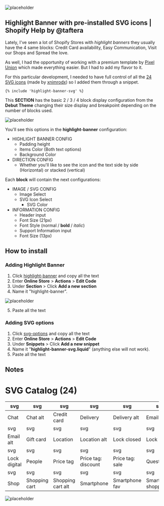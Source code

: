 ![placeholder](https://via.placeholder.com/1600x776.png?text=@taftera+Github+Tutorial)

Highlight Banner with pre-installed SVG icons | Shopify Help by @taftera
------

Lately, I've seen a lot of Shopify Stores with *highlight banners* they usually have the 4 same blocks: Credit Card availability, Easy Communication, Visit our Shops and Spread the love. 

As well, I had the opportunity of working with a premium template by [Pixel Union](https://pixelunion.net/) which made everything easier. But I had to add my flavor to it.

For this particular development, I needed to have full control of all the [24 SVG icons](#svg-catalog-(24)) (made by [xnimrodx](https://www.flaticon.com/authors/xnimrodx)) so I added them through a snippet.

```{% include 'highlight-banner-svg' %}```

This **SECTION** has the basic 2 / 3 / 4 block display configuration from the **Debut Theme** changing their size display and breakpoint depending on the number of blocks used.

![placeholder](https://via.placeholder.com/1600x776.png?text=@taftera+Github+Tutorial)

You'll see this options in the **highlight-banner** configuration:

+ HIGHLIGHT BANNER CONFIG
  + Padding height
  + Items Color (Both text options)
  + Background Color
+ DIRECTION CONFIG
  + Whether you'll like to see the icon and the text side by side (Horizontal) or stacked (vertical)

Each **block** will contain the next configurations:

+ IMAGE / SVG CONFIG
  + Image Select
  + SVG Icon Select
    + SVG Color
+ INFORMATION CONFIG
  + Header input
  + Font Size (21px)
  + Font Style (normal / **bold** / *italic*)
  + Support Information input
  + Font Size (13px)

How to install
------

### Adding Highlight Banner
1. Click [highlight-banner](https://github.com/taftera/shopify-help/blob/master/banner/highlight%20banner/section/highlight-banner.liquid) and copy all the text
2. Enter **Online Store** > **Actions** > **Edit Code**
3. Under **Section** > Click **Add a new section**
4. Name it "highlight-banner".

![placeholder](https://via.placeholder.com/1600x776.png?text=@taftera+Github+Tutorial)

5. Paste all the text

### Adding SVG options
1. Click [svg-options](https://github.com/taftera/shopify-help/blob/master/banner/highlight%20banner/snippets/highlight-banner-svg.liquid) and copy all the text
2. Enter **Online Store** > **Actions** > **Edit Code**
3. Under **Snippets** > Click **Add a new snippet**
4. Name it "**highlight-banner-svg.liquid**" (anything else will not work).
5. Paste all the text

Notes
------

# SVG Catalog (24)

svg | svg | svg | svg | svg | svg |
| ------------- | ------------- | ------------- | ------------- | ------------- | ------------- |
Chat | Chat alt | Credit card | Delivery | Delivery alt | Email |
svg | svg | svg | svg | svg | svg |
Email alt | Gift card | Location | Location alt | Lock closed | Lock open |
svg | svg | svg | svg | svg | svg |
Lock digital | People | Price tag | Price tag: discount | Price tag: sale | Question |
svg | svg | svg | svg | svg | svg |
Shop | Shopping cart | Shopping cart alt | Smartphone | Smartphone fav | Smartphone shopping |


![placeholder](https://via.placeholder.com/1600x776.png?text=@taftera+Github+Tutorial)
